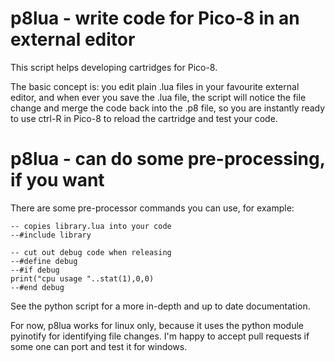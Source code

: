 # p8lua - write code for Pico-8 in an external editor

This script helps developing cartridges for Pico-8.

The basic concept is: you edit plain .lua files in your favourite external editor, and when ever you save the .lua file, the script will notice the file change and merge the code back into the .p8 file, so you are instantly ready to use ctrl-R in Pico-8 to reload the cartridge and test your code.

# p8lua - can do some pre-processing, if you want

There are some pre-processor commands you can use, for example:

```
-- copies library.lua into your code
--#include library

-- cut out debug code when releasing
--#define debug
--#if debug
print("cpu usage "..stat(1),0,0)
--#end debug

```

See the python script for a more in-depth and up to date documentation.


For now, p8lua works for linux only, because it uses the python module pyinotify for identifying
file changes. I'm happy to accept pull requests if some one can port and test it for windows.